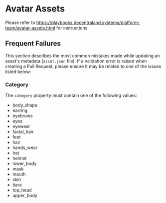 # Avatar Assets

Please refer to https://playbooks.decentraland.systems/platform-team/avatar-assets.html for instructions

## Frequent Failures

This section describes the most common mistakes made while updating an asset's metadata (`asset.json` file). If a validation error is raised when creating a Pull Request, please ensure it may be related to one of the issues listed below:

### Category

The `category` property must contain one of the following values:

- body_shape
- earring
- eyebrows
- eyes
- eyewear
- facial_hair
- feet
- hair
- hands_wear
- hat
- helmet
- lower_body
- mask
- mouth
- skin
- tiara
- top_head
- upper_body

